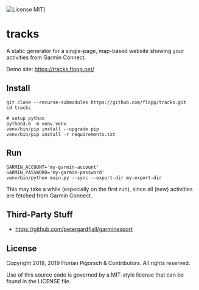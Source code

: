![License MIT](https://img.shields.io/badge/license-MIT-lightgrey.svg?style=flat)]

# tracks
A static generator for a single-page, map-based website showing your activities from Garmin Connect.

Demo site: https://tracks.flopp.net/

## Install

```
git clone --recurse-submodules https://github.com/flopp/tracks.git
cd tracks

# setup python
python3.6 -m venv venv
venv/bin/pip install --upgrade pip
venv/bin/pip install -r requirements.txt
```

## Run

```
GARMIN_ACCOUNT='my-garmin-account'
GARMIN_PASSWORD='my-garmin-password'
venv/bin/python main.py --sync --export-dir my-export-dir
```

This may take a while (especially on the first run), since all (new) activities are fetched from Garmin Connect.


## Third-Party Stuff

- https://github.com/petergardfjall/garminexport


## License
Copyright 2018, 2019 Florian Pigorsch & Contributors. All rights reserved.

Use of this source code is governed by a MIT-style license that can be found in the LICENSE file.